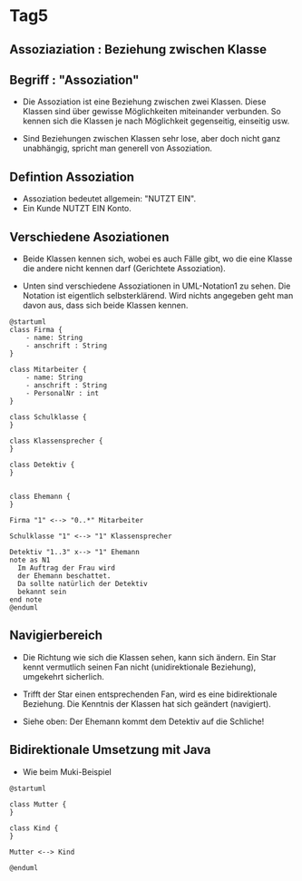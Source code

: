 # Tag5

## Assoziaziation : Beziehung zwischen Klasse

## Begriff : "Assoziation"

* Die Assoziation ist eine Beziehung zwischen zwei Klassen. Diese   Klassen sind über gewisse Möglichkeiten miteinander verbunden. So kennen sich die Klassen je nach Möglichkeit gegenseitig, einseitig usw.

* Sind Beziehungen zwischen Klassen sehr lose, aber doch nicht ganz unabhängig, spricht man generell von Assoziation.

## Defintion Assoziation

* Assoziation bedeutet allgemein: "NUTZT EIN".
* Ein Kunde NUTZT EIN Konto.

## Verschiedene Asoziationen

* Beide Klassen kennen sich, wobei es auch Fälle gibt, wo die eine Klasse die andere nicht kennen darf (Gerichtete Assoziation).

* Unten sind verschiedene Assoziationen in UML-Notation1 zu sehen. Die Notation ist eigentlich selbsterklärend. Wird nichts angegeben geht man davon aus, dass sich beide Klassen kennen.

```plantuml
@startuml
class Firma {
    - name: String 
    - anschrift : String 
}

class Mitarbeiter {
    - name: String 
    - anschrift : String 
    - PersonalNr : int
}

class Schulklasse {
}

class Klassensprecher {
}

class Detektiv {
}


class Ehemann {
}

Firma "1" <--> "0..*" Mitarbeiter 

Schulklasse "1" <--> "1" Klassensprecher 

Detektiv "1..3" x--> "1" Ehemann 
note as N1
  Im Auftrag der Frau wird
  der Ehemann beschattet.
  Da sollte natürlich der Detektiv
  bekannt sein
end note
@enduml
```

## Navigierbereich

* Die Richtung wie sich die Klassen sehen, kann sich ändern. Ein Star kennt vermutlich seinen Fan nicht (unidirektionale Beziehung), umgekehrt sicherlich.

* Trifft der Star einen entsprechenden Fan, wird es eine bidirektionale Beziehung. Die Kenntnis der Klassen hat sich geändert (navigiert).

* Siehe oben: Der Ehemann kommt dem Detektiv auf die Schliche!

## Bidirektionale Umsetzung mit Java

* Wie beim Muki-Beispiel

```plantuml
@startuml

class Mutter {
}

class Kind {
}

Mutter <--> Kind

@enduml
```

